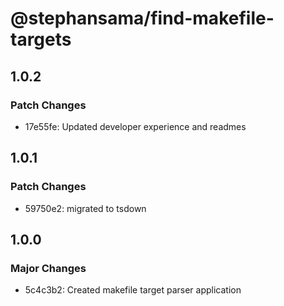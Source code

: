 # @stephansama/find-makefile-targets

## 1.0.2

### Patch Changes

- 17e55fe: Updated developer experience and readmes

## 1.0.1

### Patch Changes

- 59750e2: migrated to tsdown

## 1.0.0

### Major Changes

- 5c4c3b2: Created makefile target parser application
